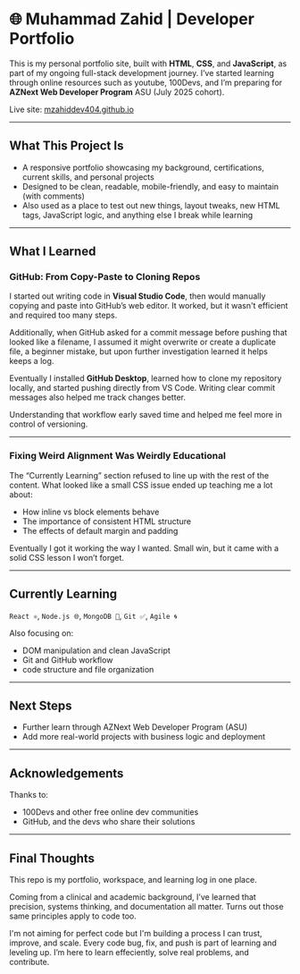 # 🌐 Muhammad Zahid | Developer Portfolio

This is my personal portfolio site, built with **HTML**, **CSS**, and **JavaScript**, as part of my ongoing full-stack development journey. I’ve started learning through online resources such as youtube, 100Devs, and I’m preparing for **AZNext Web Developer Program** ASU (July 2025 cohort).

Live site: [mzahiddev404.github.io](https://mzahiddev404.github.io)

---

## What This Project Is

- A responsive portfolio showcasing my background, certifications, current skills, and personal projects
- Designed to be clean, readable, mobile-friendly, and easy to maintain (with comments)
- Also used as a place to test out new things, layout tweaks, new HTML tags, JavaScript logic, and anything else I break while learning

---

## What I Learned

### GitHub: From Copy-Paste to Cloning Repos

I started out writing code in **Visual Studio Code**, then would manually copying and paste into GitHub’s web editor. It worked, but it wasn't efficient and required too many steps.

Additionally, when GitHub asked for a commit message before pushing that looked like a filename, I assumed it might overwrite or create a duplicate file, a beginner mistake, but upon further investigation learned it helps keeps a log.

Eventually I installed **GitHub Desktop**, learned how to clone my repository locally, and started pushing directly from VS Code. Writing clear commit messages also helped me track changes better.

Understanding that workflow early saved time and helped me feel more in control of versioning.

---

### Fixing Weird Alignment Was Weirdly Educational

The “Currently Learning” section refused to line up with the rest of the content. What looked like a small CSS issue ended up teaching me a lot about:

- How inline vs block elements behave
- The importance of consistent HTML structure
- The effects of default margin and padding

Eventually I got it working the way I wanted. Small win, but it came with a solid CSS lesson I won’t forget.

---

## Currently Learning

`React ⚛️`, `Node.js 🌐`, `MongoDB 🍃`, `Git ✅`, `Agile 🌀`

Also focusing on:

- DOM manipulation and clean JavaScript
- Git and GitHub workflow
- code structure and file organization

---

## Next Steps

- Further learn through AZNext Web Developer Program (ASU)
- Add more real-world projects with business logic and deployment

---

## Acknowledgements

Thanks to:

- 100Devs and other free online dev communities
- GitHub, and the devs who share their solutions

---

## Final Thoughts

This repo is my portfolio, workspace, and learning log in one place.

Coming from a clinical and academic background, I’ve learned that precision, systems thinking, and documentation all matter. Turns out those same principles apply to code too.

I'm not aiming for perfect code but I'm building a process I can trust, improve, and scale. Every code bug, fix, and push is part of learning and leveling up. I’m here to learn effeciently, solve real problems, and contribute.
